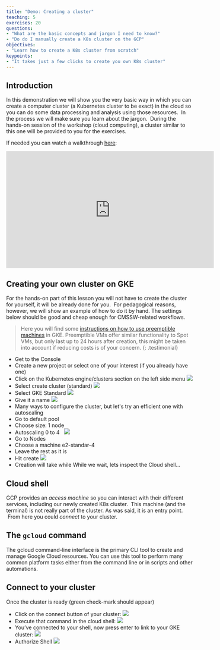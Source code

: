 ```yaml
---
title: "Demo: Creating a cluster"
teaching: 5
exercises: 20
questions:
- "What are the basic concepts and jargon I need to know?"
- "Do do I manually create a K8s cluster on the GCP"
objectives:
- "Learn how to create a K8s cluster from scratch"
keypoints:
- "It takes just a few clicks to create you own K8s cluster"
---
```

## Introduction
In this demonstration we will show you the very basic way in which you can create a computer cluster (a Kubernetes cluster to be exact) in the cloud so you can do some data processing and analysis using those resources.  In the process we will make sure you learn about the jargon.  During the hands-on session of the workshop (cloud computing), a cluster similar to this one will be provided to you for the exercises.  

If needed you can watch a walkthrough [here](https://youtu.be/RPO6zR12iUc):

<iframe width="560" height="315" src="https://www.youtube.com/embed/RPO6zR12iUc" title="YouTube video player" frameborder="0" allow="accelerometer; autoplay; clipboard-write; encrypted-media; gyroscope; picture-in-picture" allowfullscreen></iframe>

## Creating your own cluster on GKE
For the hands-on part of this lesson you will not have to create the cluster for yourself, it will be already done for you.  For pedagogical reasons, however, we will show an example of how to do it by hand. The settings below should be good and cheap enough for CMSSW-related workflows.

> Here you will find some [instructions on how to use preemptible machines](https://docs.google.com/presentation/d/1k-bSGGa7iOCRRgl7jLGrtYhI-M24GcvmUVJkkfRgXIQ/edit?usp=sharing) in GKE.  Preemptible VMs offer similar functionality to Spot VMs, but only last up to 24 hours after creation, this might be taken into account if reducing costs is of your concern.
{: .testimonial}

* Get to the Console
* Create a new project or select one of your interest (if you already have one)
* Click on the Kubernetes engine/clusters section on the left side menu
![](../fig/SelectCluster.png)
* Select create cluster (standard)
![](../fig/SelectCreate.png)
* Select GKE Standard
![](../fig/SelectGKE.png)
* Give it a name
![](../fig/BasicClusterName.png)
* Many ways to configure the cluster, but let's try an efficient one with autoscaling
* Go to default pool
* Choose size: 1 node
* Autoscaling 0 to 4
  ![](../fig/ClusterDetails.png)
* Go to Nodes
* Choose a machine e2-standar-4
* Leave the rest as it is
* Hit create
![](../fig/MachineConfig.png)
* Creation will take while
While we wait, lets inspect the Cloud shell...
## Cloud shell
GCP provides an *access machine* so you can interact with their different services, including our newly created K8s cluster.  This machine (and the terminal) is not really part of the cluster. As was said, it is an entry point.  From here you could *connect* to your cluster.
## The `gcloud` command
The gcloud command-line interface is the primary CLI tool to create and manage Google Cloud resources. You can use this tool to perform many common platform tasks either from the command line or in scripts and other automations.
## Connect to your cluster
Once the cluster is ready (green check-mark should appear)
* Click on the connect button of your cluster:
![](../fig/Connection4.png)
* Execute that command in the cloud shell:
![](../fig/Commandline.png)
* You’ve connected to your shell, now press enter to link to your GKE cluster:
![](../fig/Load.png)
* Authorize Shell
![](../fig/SomeCredentials.png)

